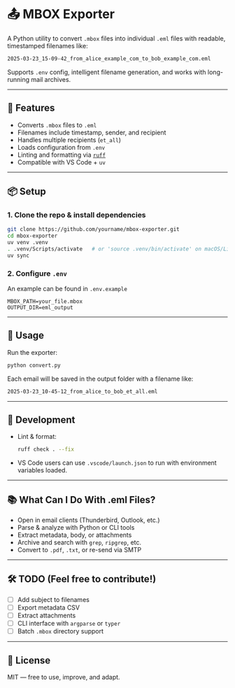 # 📤 MBOX Exporter

A Python utility to convert `.mbox` files into individual `.eml` files with readable, timestamped filenames like:

```txt
2025-03-23_15-09-42_from_alice_example_com_to_bob_example_com.eml
```

Supports `.env` config, intelligent filename generation, and works with long-running mail archives.

---

## 🔧 Features

- Converts `.mbox` files to `.eml`
- Filenames include timestamp, sender, and recipient
- Handles multiple recipients (`et_all`)
- Loads configuration from `.env`
- Linting and formatting via [`ruff`](https://docs.astral.sh/ruff/)
- Compatible with VS Code + `uv`

---

## 📦 Setup

### 1. Clone the repo & install dependencies

```bash
git clone https://github.com/yourname/mbox-exporter.git
cd mbox-exporter
uv venv .venv
. .venv/Scripts/activate   # or 'source .venv/bin/activate' on macOS/Linux
uv sync
```

### 2. Configure `.env`

An example can be found in `.env.example`

```env
MBOX_PATH=your_file.mbox
OUTPUT_DIR=eml_output
```

---

## 🚀 Usage

Run the exporter:

```bash
python convert.py
```

Each email will be saved in the output folder with a filename like:

```txt
2025-03-23_10-45-12_from_alice_to_bob_et_all.eml
```

---

## 🧪 Development

- Lint & format:

  ```bash
  ruff check . --fix
  ```

- VS Code users can use `.vscode/launch.json` to run with environment variables loaded.

---

## 📚 What Can I Do With .eml Files?

- Open in email clients (Thunderbird, Outlook, etc.)
- Parse & analyze with Python or CLI tools
- Extract metadata, body, or attachments
- Archive and search with `grep`, `ripgrep`, etc.
- Convert to `.pdf`, `.txt`, or re-send via SMTP

---

## 🛠️ TODO (Feel free to contribute!)

- [ ] Add subject to filenames
- [ ] Export metadata CSV
- [ ] Extract attachments
- [ ] CLI interface with `argparse` or `typer`
- [ ] Batch `.mbox` directory support

---

## 📄 License

MIT — free to use, improve, and adapt.
